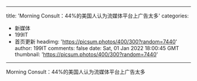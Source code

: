 
---
title: 'Morning Consult：44%的美国人认为流媒体平台上广告太多'
categories: 
 - 新媒体
 - 199IT
 - 首页更新
headimg: 'https://picsum.photos/400/300?random=7440'
author: 199IT
comments: false
date: Sat, 01 Jan 2022 18:00:45 GMT
thumbnail: 'https://picsum.photos/400/300?random=7440'
---

<div>   
Morning Consult：44%的美国人认为流媒体平台上广告太多  
</div>
            